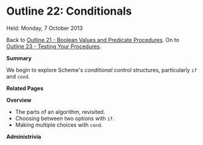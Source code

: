 Outline 22: Conditionals
========================

Held: Monday, 7 October 2013

Back to [Outline 21 - Boolean Values and Predicate Procedures](outline.21.html).
On to [Outline 23 - Testing Your Procedures](outline.23.html).

**Summary**

We begin to explore Scheme's <em>conditional</em> control structures,
particularly <code>if</code> and <code>cond</code>.

**Related Pages**


**Overview**

* The parts of an algorithm, revisited.
* Choosing between two options with <code>if</code>.
* Making multiple choices with <code>cond</code>.

**Administrivia**



